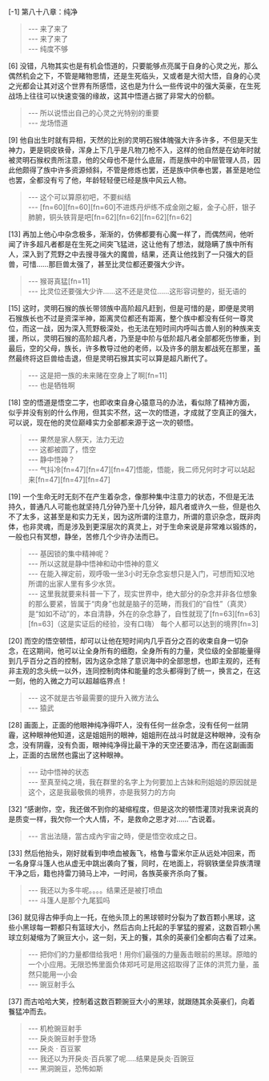 
[-1] 第八十八章：纯净
>--- 来了来了<br>
>--- 来了来了<br>
>--- 纯度不够<br>

[6] 没错，凡物其实也是有机会悟道的，只要能够点亮属于自身的心灵之光，那么偶然机会之下，不管是睹物思情，还是生死临头，又或者是大彻大悟，自身的心灵之光都会让其对这个世界有所感悟，这也是为什么一些传说中的强大英豪，在生死战场上往往可以快速变强的缘故，这其中悟道占据了非常大的份额。
>--- 所以说悟出自己的心灵之光特别的重要<br>
>--- 龙场悟道<br>

[9] 他自出生时就有异相，天然的比别的灵明石猴体魄强大许多许多，不但是天生神力，更是铜皮铁骨，浑身上下几乎是凡物刀枪不入，这样的他自然是在幼年时就被灵明石猴权贵所注意，他的父母也不是什么底层，而是族中的中层管理人员，因此他颇得了族中许多资源倾斜，不管是修炼也罢，还是族中供奉也罢，甚至是地位也罢，全都没有亏了他，年龄轻轻便已经是族中风云人物。
>--- 这个可以算原初吧，不要纠结<br>
>--- [fn=60][fn=60][fn=60]不进炼丹炉练不成金刚之躯，金子心肝，银子肺腑，铜头铁背是吧[fn=62][fn=62][fn=62][fn=62]<br>

[13] 再加上他心中杂念极多，渐渐的，仿佛都要有心魔一样了，而偶然间，他听闻了许多超凡者都是在生死之间突飞猛进，这让他有了想法，就隐瞒了族中所有人，深入到了荒野之中去搜寻强大的魔兽，结果，还真让他找到了一只强大的巨兽，可惜……那巨兽太强了，甚至比灵位都还要强大少许。
>--- 猴哥真猛[fn=11]<br>
>--- 比灵位还要强大少许……这不还是灵位……这形容词整的，挺无语的<br>

[15] 这时，灵明石猴的族长带领族中高阶超凡赶到，但是可惜的是，即便是灵明石猴族长也不过是资深半神，距离灵位都还有距离，整个族中都没有任何一尊灵位，而这一战，因为深入荒野极深处，也无法在短时间内呼叫古兽人别的种族来支援，所以，灵明石猴的高阶超凡者，乃至是中阶与低阶超凡者全部都死伤惨重，到最后，空的父母，族长，许多教导过他的老师，以及许多的朋友都战死在那里，虽然最终将这巨兽给击退，但是灵明石猴其实可以算是超凡断代了。
>--- 这是把一族的未来赌在空身上了啊[fn=11]<br>
>--- 也是牺牲啊<br>

[18] 空的悟道是悟空二字，也即收束自身心猿意马的办法，看似除了精神方面，似乎并没有别的什么作用，但其实不然，这一次的悟道，才成就了空真正的强大，可以说，现在他的灵位巅峰实力全部都来源于这一次的顿悟。
>--- 果然是家人祭天，法力无边<br>
>--- 这都被圆了，悟空<br>
>--- 静中悟神？<br>
>--- 气抖冷[fn=47][fn=47][fn=47]悟能，悟能，我二师兄何时才可以站起来[fn=47][fn=47][fn=47]<br>

[19] 一个生命无时无刻不在产生着杂念，像那种集中注意力的状态，不但是无法持久，普通凡人可能也就坚持几分钟乃至十几分钟，超凡者或许久一些，但是也久不了太多，这甚至是和实力无关，因为这所谓的注意力，所谓的意识杂念，既非肉体，也非灵魂，而是涉及到更深层次的真灵上，对于生命来说是非常难以锻炼的，一般也只有冥想，静坐，苦修几个少许办法而已。
>--- 基因锁的集中精神呢？<br>
>--- 所以这就是静中悟神和动中悟神的意义<br>
>--- 在能入禅定前，观呼吸一坐3小时无杂念妄想只是入门，可想而知汉地所谓的出家人里有多少水货。<br>
>--- 这里我就要来科普一下了，现实世界中，绝大部分的杂念并非各位想象的那么要紧，皆属于“肉身”也就是脑子的范畴，而我们的“自性”（真灵）是“如如不动”的，本自清静，外在的杂念静了，自性就现了[fn=63][fn=63][fn=63]（这是实证后的经验，没有口嗨） 每个人都可以达到的境界[fn=3]<br>

[20] 而空的悟空顿悟，却可以让他在短时间内几乎百分之百的收束自身一切杂念，在这期间，他可以让全身所有的细胞，全身所有的力量，灵位级的全部能量得到几乎百分之百的控制，因为这杂念除了意识海中的全部思想，也即主观的，还有非主观的念头统一以外，连同控制肉体和能量的念头都得到了统一，换言之，在这一刻，他的入微之力可以超越临界点！
>--- 这不就是古爷最需要的提升入微方法么<br>
>--- 猿武<br>

[28] 画面上，正面的他眼神纯净得吓人，没有任何一丝杂念，没有任何一丝阴霾，这种眼神他知道，这是姐姐刑的眼神，姐姐刑在战斗时就是这种眼神，没有杂念，没有阴霾，没有负面，眼神纯净得比最干净的天空还要洁净，而在这副画面上，正面的古居然也露出了这种眼神。
>--- 动中悟神的状态<br>
>--- 至真至纯之境，我在群里的名字上为何要加上古妹和刑姐姐的原因就是这个，这是我最敬佩的境界，亦是我努力的方向<br>

[32] “感谢你，空，我还做不到你的凝缩程度，但是这次的顿悟灌顶对我来说真的是质变一样，我欠你一个大人情，不，是救命之恩才对……”古说着。
>--- 言出法隨，當古成內宇宙之時，便是悟空收成之日。<br>

[33] 然后他抬头，刚好就看到申喷血被轰飞，格鲁与雷米尔正从远处冲回来，而一名身穿斗篷人也从虚无中跳出袭向了餮，同时，在地面上，将钢铁堡垒异族清理干净之后，籍也持雷刀骑马上冲，一时间，各族英豪齐杀向了餮。
>--- 我还以为多牛呢。。。。结果还是被打喷血<br>
>--- 斗篷人是那个九尾狐吗<br>

[36] 就见得古伸手向上一托，在他头顶上的黑球顿时分裂为了数百颗小黑球，这些小黑球每一颗都只有篮球大小，然后古向上托起的手掌猛的握紧，这数百颗小黑球立刻凝缩为了豌豆大小，这一刻，天上的餮，其余的英豪们全都向古看了过来。
>--- 把你们的力量都借给我吧！用你们最强的力量轰击眼前的黑球。原暗的一个小应用。无限恐怖里面负体郑吒可是用这招取得了正体的洪荒力量，虽然只能用一小会<br>
>--- 豌豆射手么<br>

[37] 而古哈哈大笑，控制着这数百颗豌豆大小的黑球，就跟随其余英豪们，向着餮猛冲而去。
>--- 机枪豌豆射手<br>
>--- 戾炎豌豆射手登场<br>
>--- 戾炎 · 百豆冢<br>
>--- 我还以为开戾炎·百兵冢了呢.....结果是戾炎·百豌豆<br>
>--- 黑洞豌豆，恐怖如斯<br>
